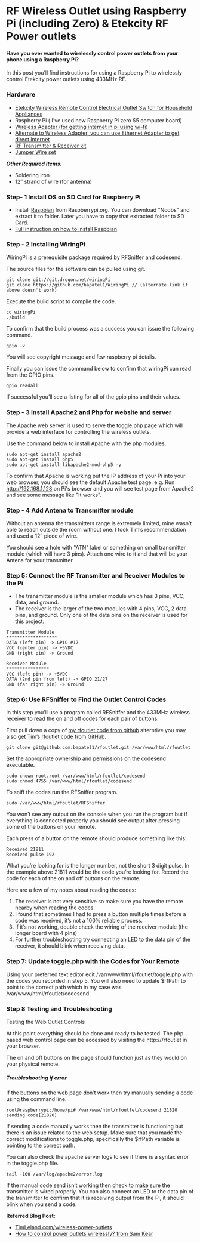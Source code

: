 # RF Wireless Outlet using Raspberry Pi (including Zero) & Etekcity RF Power outlets
#### Have you ever wanted to wirelessly control power outlets from your phone using a Raspberry Pi?
In this post you’ll find instructions for using a Raspberry Pi to wirelessly control Etekcity power outlets using 433MHz RF.

### Hardware
- [Etekcity Wireless Remote Control Electrical Outlet Switch for Household Appliances](http://www.amazon.com/Etekcity-Wireless-Electrical-Household-Appliances/dp/B00DQELHBS/ref=pd_sim_60_2?ie=UTF8&dpID=410-DyROwEL&dpSrc=sims&preST=_AC_UL160_SR160%2C160_&refRID=126QG4QF1ZY68K2YP2YB)
- Raspberry Pi ( I've used new Raspberry Pi zero $5 computer board)
- [Wireless Adapter (for getting internet in pi using wi-fi)](http://www.amazon.com/Edimax-EW-7811Un-150Mbps-Raspberry-Supports/dp/B003MTTJOY/ref=sr_1_4?s=electronics&ie=UTF8&qid=1452993716&sr=1-4&keywords=wireless+adapter)
- [Alternate to Wireless Adapter, you can use Ethernet Adapter to get direct internet](http://www.amazon.com/Plugable-Gigabit-Ethernet-Network-Adapter/dp/B00AQM8586/ref=sr_1_19?s=electronics&ie=UTF8&qid=1452993797&sr=1-19&keywords=USB+3.0+ethernet+adapter)
- [RF Transmitter & Receiver kit](http://www.amazon.com/SMAKN%C2%AE-433Mhz-Transmitter-Receiver-Arduino/dp/B00M2CUALS)
- [Jumper Wire set](http://www.amazon.com/Breadboard-Jumper-Wire-75pcs-pack/dp/B0040DEI9M)

***Other Required Items:***
- Soldering iron
- 12″ strand of wire (for antenna)

### Step- 1 Install OS on SD Card for Raspberry Pi
- Install [Raspbian](https://www.raspberrypi.org/downloads/) from Raspberrypi.org. You can download "Noobs" and extract it to folder. Later you have to copy that extracted folder to SD Card.
- [Full instruction on how to install Raspbian](https://www.raspberrypi.org/help/noobs-setup/)

### Step - 2 Installing WiringPi
WiringPi is a prerequisite package required by RFSniffer and codesend.

The source files for the software can be pulled using git.
```
git clone git://git.drogon.net/wiringPi
git clone https://github.com/bapatel1/WiringPi // (alternate link if above doesn't work)
```
Execute the build script to compile the code.
```
cd wiringPi
./build
```
To confirm that the build process was a success you can issue the following command.
```
gpio -v
```
You will see copyright message and few raspberry pi details.

Finally you can issue the command below to confirm that wiringPi can read from the GPIO pins.
```
gpio readall
```
If successful you’ll see a listing for all of the gpio pins and their values..

### Step - 3 Install Apache2 and Php for website and server
The Apache web server is used to serve the toggle.php page which will provide a web interface for controlling the wireless outlets.

Use the command below to install Apache with the php modules.
```
sudo apt-get install apache2
sudo apt-get install php5
sudo apt-get install libapache2-mod-php5 -y
```
To confirm that Apache is working put the IP address of your Pi into your web browser, you should see the default Apache test page.
e.g. Run  http://192.168.1.128 on Pi's browser and you will see test page from Apache2 and see some message like "It works".

### Step - 4 Add Antena to Transmitter module
Without an antenna the transmitters range is extremely limited, mine wasn’t able to reach outside the room without one.  I took Tim’s recommendation and used a 12″ piece of wire.

You should see a hole with "ATN" label or something on small transmitter module (which will have 3 pins). Attach one wire to it and that will be your Antena for your transmitter.

### Step 5:  Connect the RF Transmitter and Receiver Modules to the Pi
- The transmitter module is the smaller module which has 3 pins, VCC, data, and ground.
- The receiver is the larger of the two modules with 4 pins, VCC, 2 data pins, and ground.  Only one of the data pins on the receiver is used for this project.

```
Transmitter Module
*******************
DATA (left pin) -> GPIO #17
VCC (center pin) -> +5VDC
GND (right pin) -> Ground

Receiver Module
****************
VCC (left pin) -> +5VDC
DATA (2nd pin from left) -> GPIO 21/27
GND (far right pin) -> Ground
```

### Step 6:  Use RFSniffer to Find the Outlet Control Codes
In this step you’ll use a program called RFSniffer and the 433MHz wireless receiver to read the on and off codes for each pair of buttons.

First pull down a copy of [my rfoutlet code from github](https://github.com/bapatel1/rfoutlet) alterntive you may also get [Tim’s rfoutlet code from GitHub](https://github.com/timleland/rfoutlet).  
```
git clone git@github.com:bapatel1/rfoutlet.git /var/www/html/rfoutlet
```
Set the appropriate ownership and permissions on the codesend executable.
```
sudo chown root.root /var/www/html/rfoutlet/codesend
sudo chmod 4755 /var/www/html/rfoutlet/codesend
```
To sniff the codes run the RFSniffer program.
```
sudo /var/www/html/rfoutlet/RFSniffer
```
You won’t see any output on the console when you run the program but if everything is connected properly you should see output after pressing some of the buttons on your remote.

Each press of a button on the remote should produce something like this:
```
Received 21811
Received pulse 192
```
What you’re looking for is the longer number, not the short 3 digit pulse.  In the example above 21811 would be the code you’re looking for.  Record the code for each of the on and off buttons on the remote.

Here are a few of my notes about reading the codes:

1. The receiver is not very sensitive so make sure you have the remote nearby when reading the codes.
2. I found that sometimes I had to press a button multiple times before a code was received, it’s not a 100% reliable process.
3. If it’s not working, double check the wiring of the receiver module (the longer board with 4 pins)
4. For further troubleshooting try connecting an LED to the data pin of the receiver, it should blink when receiving data.

### Step 7:  Update toggle.php with the Codes for Your Remote
Using your preferred text editor edit /var/www/html/rfoutlet/toggle.php with the codes you recorded in step 5.  You will also need to update $rfPath to point to the correct path which in my case was /var/www/html/rfoutlet/codesend.

### Step 8 Testing and Troubleshooting
Testing the Web Outlet Controls

At this point everything should be done and ready to be tested.  The php based web control page can be accessed by visiting the http://<your-pi-ip>/rfoutlet in your browser.

The on and off buttons on the page should function just as they would on your physical remote.

##### Troubleshooting if error
If the buttons on the web page don’t work then try manually sending a code using the command line.
```
root@raspberrypi:/home/pi# /var/www/html/rfoutlet/codesend 21820
sending code[21820]
```

If sending a code manually works then the transmitter is functioning but there is an issue related to the web setup.  Make sure that you made the correct modifications to toggle.php, specifically the $rfPath variable is pointing to the correct path.

You can also check the apache server logs to see if there is a syntax error in the toggle.php file.
```
tail -100 /var/log/apache2/error.log
```
If the manual code send isn’t working then check to make sure the transmitter is wired properly.  You can also connect an LED to the data pin of the transmitter to confirm that it is receiving output from the Pi, it should blink when you send a code.


**Referred Blog Post:**
- [TimLeland.com/wireless-power-outlets](http://timleland.com/wireless-power-outlets/)
- [How to control power outlets wirelessly? from Sam Kear](https://www.samkear.com/hardware/control-power-outlets-wirelessly-raspberry-pi)
